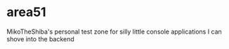 # area51
MikoTheShiba's personal test zone for silly little console applications I can shove into the backend
